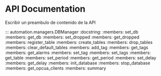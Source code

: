 # API Documentation

Escribir un preambulo de contenido de la API

::: automation.managers.DBManager
    :docstring:
    :members: set_db
    :members: get_db
    :members: set_dropped
    :members: get_dropped
    :members: register_table
    :members: create_tables
    :members: drop_tables
    :members: clear_default_tables
    :members: add_tag
    :members: get_tags
    :members: get_alarms
    :members: set_tag
    :members: set_tags
    :members: get_table
    :members: set_period
    :members: get_period
    :members: set_delay
    :members: get_delay
    :members: init_database
    :members: stop_database
    :members: get_opcua_clients
    :members: summary